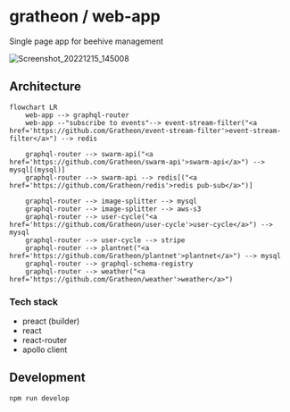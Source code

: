 # gratheon / web-app
Single page app for beehive management

![Screenshot_20221215_145008](https://user-images.githubusercontent.com/445122/208070865-e9c486bb-84ed-4205-a269-70693016d808.png)

## Architecture

```mermaid
flowchart LR
    web-app --> graphql-router
    web-app --"subscribe to events"--> event-stream-filter("<a href='https://github.com/Gratheon/event-stream-filter'>event-stream-filter</a>") --> redis
    
    graphql-router --> swarm-api("<a href='https://github.com/Gratheon/swarm-api'>swarm-api</a>") --> mysql[(mysql)]
    graphql-router --> swarm-api --> redis[("<a href='https://github.com/Gratheon/redis'>redis pub-sub</a>")]
    
    graphql-router --> image-splitter --> mysql
    graphql-router --> image-splitter --> aws-s3
    graphql-router --> user-cycle("<a href='https://github.com/Gratheon/user-cycle'>user-cycle</a>") --> mysql
    graphql-router --> user-cycle --> stripe
    graphql-router --> plantnet("<a href='https://github.com/Gratheon/plantnet'>plantnet</a>") --> mysql
    graphql-router --> graphql-schema-registry
    graphql-router --> weather("<a href='https://github.com/Gratheon/weather'>weather</a>")
```

### Tech stack
- preact (builder)
- react
- react-router
- apollo client

## Development
```
npm run develop
```
